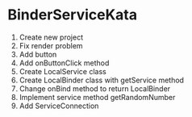 # BinderServiceKata

1. Create new project
2. Fix render problem
2. Add button
3. Add onButtonClick method
4. Create LocalService class
5. Create LocalBinder  class with getService method
6. Change onBind method to return LocalBinder
7. Implement service method getRandomNumber
8. Add ServiceConnection
